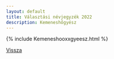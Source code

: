 ```yaml
---
layout: default
title: Választási névjegyzék 2022
description: Kemeneshőgyész
---
```


{% include Kemeneshooxxgyeesz.html %}

[Vissza](./)